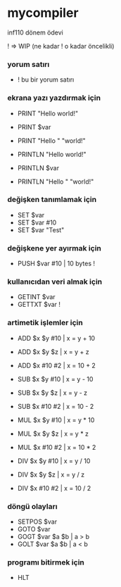 # mycompiler
inf110 dönem ödevi

! => WIP (ne kadar ! o kadar öncelikli)

### yorum satırı

* ! bu bir yorum satırı

### ekrana yazı yazdırmak için

* PRINT "Hello world!"
* PRINT $var
* PRINT "Hello " "world!"

* PRINTLN "Hello world!"
* PRINTLN $var
* PRINTLN "Hello " "world!"

### değişken tanımlamak için

* SET $var
* SET $var #10
* SET $var "Test"

### değişkene yer ayırmak için

* PUSH $var #10 | 10 bytes !
 
### kullanıcıdan veri almak için

* GETINT $var
* GETTXT $var !

### artimetik işlemler için

* ADD $x $y #10 | x = y + 10
* ADD $x $y $z  | x = y + z
* ADD $x #10 #2 | x = 10 + 2

* SUB $x $y #10 | x = y - 10
* SUB $x $y $z  | x = y - z
* SUB $x #10 #2 | x = 10 - 2

* MUL $x $y #10 | x = y * 10
* MUL $x $y $z  | x = y * z
* MUL $x #10 #2 | x = 10 * 2

* DIV $x $y #10 | x = y / 10
* DIV $x $y $z  | x = y / z
* DIV $x #10 #2 | x = 10 / 2

### döngü olayları

* SETPOS $var
* GOTO $var
* GOGT $var $a $b | a > b
* GOLT $var $a $b | a < b

### programı bitirmek için

* HLT
